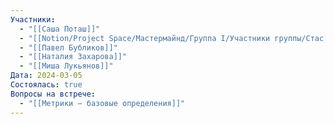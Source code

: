 ```yaml
---
Участники:
  - "[[Саша Поташ]]"
  - "[[Notion/Project Space/Мастермайнд/Группа I/Участники группы/Стас Харламов/Стас Харламов\\|Стас Харламов]]"
  - "[[Павел Бубликов]]"
  - "[[Наталия Захарова]]"
  - "[[Миша Лукьянов]]"
Дата: 2024-03-05
Состоялась: true
Вопросы на встрече:
  - "[[Метрики — базовые определения]]"
---
```

